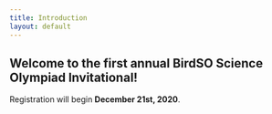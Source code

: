 ```yaml
---
title: Introduction
layout: default
---
```


## Welcome to the first annual BirdSO Science Olympiad Invitational!

Registration will begin **December 21st, 2020**.
